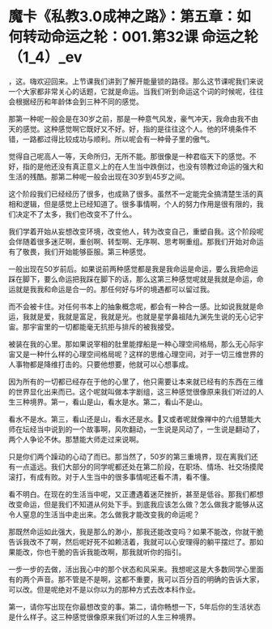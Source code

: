 # 魔卡《私教3.0成神之路》：第五章：如何转动命运之轮：001.第32课 命运之轮（1_4）_ev

，这。嗨欢迎回来。上节课我们讲到了解开能量锁的路径。那么这节课呢我们来说一个大家都非常关心的话题，它就是命运。当我们听到命运这个词的时候呢，往往会根据经历和年龄体会到三种不同的感觉。

那第一种呢一般会是在30岁之前，那是一种意气风发，豪气冲天，我命由我不由天的感觉。这种感觉啊它既好又不好。好，指的是往往这个人。他的环境条件不错，一路都过得比较成功与顺利。所以呢会有一种骨子里的傲气。

觉得自己呢高人一等，天命所归，无所不能。那很像是一种君临天下的感觉。不好，指的是他还没有真正意义上的在人生当中跌倒过，也没有领教过命运的强大和生活的残酷。那第二种呢一般会出现在30岁到45岁之间。

这个阶段我们已经经历了很多，也成熟了很多。虽然不一定能完全搞清楚生活的真相和逻辑，但是感觉上已经知道了。很多事情啊，个人的努力作用是很有限的，我们决定不了太多，我们也改变不了什么。

我们学着开始从妄想改变环境，改变他人，转为改变自己，重塑自我。这个阶段呢会伴随着很多迷茫啊，重创啊、转型啊、无序啊、思考啊重组。那我们开始对命运有了敬畏，我们开始能够臣服。第三种感觉。

一般出现在50岁前后。如果说前两种感觉都是我是我命运是命运，要么我把命运踩在脚下，要么命运把我踩在脚下的话，那么这第三种感觉呢就是我就是命运，命运就是我我和命运是合一的。那任何好与坏的境遇都可以留过我。

而不会被卡住。对任何书本上的抽象概念呢，都会有一种合一感。比如说我就是命运，我就是爱，我就是富足，我就是光。也就是星学鼻祖陆九渊先生说的无心记宇宙。那宇宙里的一切都能毫无抗拒与排斥的被我接受。

被装在我的心里。那如果说宰相的肚里能撑船是一种心理空间格局，那么无心际宇宙又是一种什么样的心理空间格局呢？这样的思维心理空间，对于一切三维世界的人事物都是降维打击的。只要他想要，他就可以心想事成。

因为所有的一切都已经存在于他的心里了，他只需要让本来就已经有的东西在三维的世界显化出来而已。这个呢就叫做本字剧组，这三种感觉很像原来我们听过的人生三种境界。第一，看山是山，看水是水。第二，看山不是山。

看水不是水。第三，看山还是山，看水还是水。🎼又或者呢就像禅中的六组慧能大师在坛经当中说到的一个故事啊，风吹翻动，一生说是风动了，一生说是翻动了，两个人争论不休。那慧能大师走过来说啊。

只是你们两个躁动的心动了而已。那当然了，50岁的第三重境界，现在离我们还有一点遥远。我们大部分的同学呢都还处在第二阶段，在职场、情场、社交场摸爬滚打，有成有败。对于人生当中的很多事情呢还看不清，看不懂。

看不明白。在现在的生活当中呢，又正遭遇着迷茫挫折，甚至是低谷。那我们都想改变命运，但是我们不知道从何处下手。到底我应该怎么做？怎么做我才能够从这令人窒息的生活当中走出来。怎么做我才能改变我的命运呢？

那既然命运如此强大，我是那么的渺小，那我还能改变吗？如果不能改，你就干脆告诉我改不了啊，然后呢好死不如赖活着，我就可以心安理得的躺平摆烂了。那如果能改，你也干脆的告诉我能改啊，那我就听你的指引。

一步一步的去做，活出我心中的那个状态和风采来。我想呢这是大多数同学心里面有的两个声音。那不管是不是啊，这都不重要，我可以百分百的明确的告诉大家，可以改。但是呢绝对不是以你以为的那种方式去改本科作业。

第一，请你写出现在你最想改变的事。第二，请你畅想一下，5年后你的生活状态是什么样子。这三种感觉很像原来我们听过的人生三种境界。

